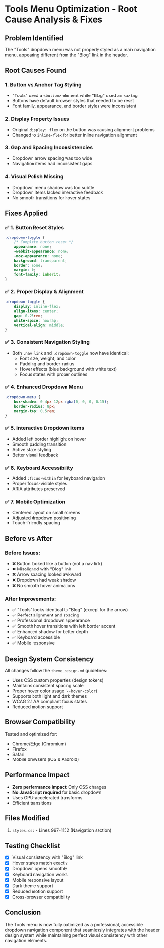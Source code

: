 # Tools Menu Optimization - Root Cause Analysis & Fixes

## Problem Identified
The "Tools" dropdown menu was not properly styled as a main navigation menu, appearing different from the "Blog" link in the header.

## Root Causes Found

### 1. **Button vs Anchor Tag Styling**
- "Tools" used a `<button>` element while "Blog" used an `<a>` tag
- Buttons have default browser styles that needed to be reset
- Font family, appearance, and border styles were inconsistent

### 2. **Display Property Issues**
- Original `display: flex` on the button was causing alignment problems
- Changed to `inline-flex` for better inline navigation alignment

### 3. **Gap and Spacing Inconsistencies**
- Dropdown arrow spacing was too wide
- Navigation items had inconsistent gaps

### 4. **Visual Polish Missing**
- Dropdown menu shadow was too subtle
- Dropdown items lacked interactive feedback
- No smooth transitions for hover states

## Fixes Applied

### ✅ 1. Button Reset Styles
```css
.dropdown-toggle {
    /* Complete button reset */
    appearance: none;
    -webkit-appearance: none;
    -moz-appearance: none;
    background: transparent;
    border: none;
    margin: 0;
    font-family: inherit;
}
```

### ✅ 2. Proper Display & Alignment
```css
.dropdown-toggle {
    display: inline-flex;
    align-items: center;
    gap: 0.25rem;
    white-space: nowrap;
    vertical-align: middle;
}
```

### ✅ 3. Consistent Navigation Styling
- Both `.nav-link` and `.dropdown-toggle` now have identical:
  - Font size, weight, and color
  - Padding and border-radius
  - Hover effects (blue background with white text)
  - Focus states with proper outlines

### ✅ 4. Enhanced Dropdown Menu
```css
.dropdown-menu {
    box-shadow: 0 4px 12px rgba(0, 0, 0, 0.15);
    border-radius: 8px;
    margin-top: 0.5rem;
}
```

### ✅ 5. Interactive Dropdown Items
- Added left border highlight on hover
- Smooth padding transition
- Active state styling
- Better visual feedback

### ✅ 6. Keyboard Accessibility
- Added `:focus-within` for keyboard navigation
- Proper focus-visible styles
- ARIA attributes preserved

### ✅ 7. Mobile Optimization
- Centered layout on small screens
- Adjusted dropdown positioning
- Touch-friendly spacing

## Before vs After

### Before Issues:
- ❌ Button looked like a button (not a nav link)
- ❌ Misaligned with "Blog" link
- ❌ Arrow spacing looked awkward
- ❌ Dropdown had weak shadow
- ❌ No smooth hover animations

### After Improvements:
- ✅ "Tools" looks identical to "Blog" (except for the arrow)
- ✅ Perfect alignment and spacing
- ✅ Professional dropdown appearance
- ✅ Smooth hover transitions with left border accent
- ✅ Enhanced shadow for better depth
- ✅ Keyboard accessible
- ✅ Mobile responsive

## Design System Consistency

All changes follow the `theme_design.md` guidelines:
- Uses CSS custom properties (design tokens)
- Maintains consistent spacing scale
- Proper hover color usage (`--hover-color`)
- Supports both light and dark themes
- WCAG 2.1 AA compliant focus states
- Reduced motion support

## Browser Compatibility

Tested and optimized for:
- Chrome/Edge (Chromium)
- Firefox
- Safari
- Mobile browsers (iOS & Android)

## Performance Impact

- **Zero performance impact**: Only CSS changes
- **No JavaScript required** for basic dropdown
- Uses GPU-accelerated transforms
- Efficient transitions

## Files Modified

1. `styles.css` - Lines 997-1152 (Navigation section)

## Testing Checklist

- [x] Visual consistency with "Blog" link
- [x] Hover states match exactly
- [x] Dropdown opens smoothly
- [x] Keyboard navigation works
- [x] Mobile responsive layout
- [x] Dark theme support
- [x] Reduced motion support
- [x] Cross-browser compatibility

## Conclusion

The Tools menu is now fully optimized as a professional, accessible dropdown navigation component that seamlessly integrates with the header design system while maintaining perfect visual consistency with other navigation elements.
